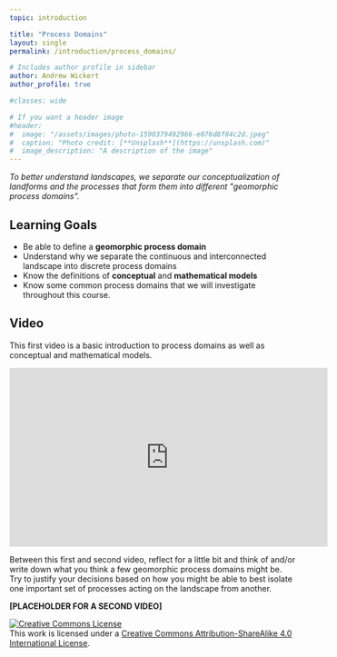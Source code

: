 ```yaml
---
topic: introduction

title: "Process Domains"
layout: single
permalink: /introduction/process_domains/

# Includes author profile in sidebar
author: Andrew Wickert
author_profile: true

#classes: wide

# If you want a header image
#header:
#  image: "/assets/images/photo-1590379492966-e076d8f84c2d.jpeg"
#  caption: "Photo credit: [**Unsplash**](https://unsplash.com)"
#  image_description: "A description of the image"
---
```


*To better understand landscapes, we separate our conceptualization of landforms and the processes that form them into different "geomorphic process domains".*

## Learning Goals

* Be able to define a **geomorphic process domain**
* Understand why we separate the continuous and interconnected landscape into discrete process domains
* Know the definitions of **conceptual** and **mathematical models**
* Know some common process domains that we will investigate throughout this course.

## Video

This first video is a basic introduction to process domains as well as conceptual and mathematical models.

<iframe width="560" height="315" src="https://www.youtube.com/embed/cg1UEKnZYBA" frameborder="0" allow="accelerometer; autoplay; encrypted-media; gyroscope; picture-in-picture" allowfullscreen></iframe>

Between this first and second video, reflect for a little bit and think of and/or write down what you think a few geomorphic process domains might be. Try to justify your decisions based on how you might be able to best isolate one important set of processes acting on the landscape from another.

**[PLACEHOLDER FOR A SECOND VIDEO]**


<a rel="license" href="http://creativecommons.org/licenses/by-sa/4.0/"><img alt="Creative Commons License" style="border-width:0" src="https://i.creativecommons.org/l/by-sa/4.0/88x31.png" /></a><br />This work is licensed under a <a rel="license" href="http://creativecommons.org/licenses/by-sa/4.0/">Creative Commons Attribution-ShareAlike 4.0 International License</a>.
